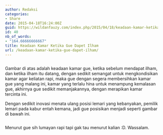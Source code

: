 ```yaml
---
author: Redaksi
categories:
- Share
date: 2015-04-18T16:24:00Z
guid: https://wildanfauzy.com/index.php/2015/04/18/keadaan-kamar-ketika-gue-dapet-ilham/
id: 40
nb_of_words:
- "164.66666666667"
title: Keadaan Kamar Ketika Gue Dapet Ilham
url: /keadaan-kamar-ketika-gue-dapet-ilham/
---
```


<figure class="wp-block-image size-large"><img src="https://wildanfauzyart.files.wordpress.com/2015/04/ea942-d6d18-ptdc0001.jpg?w=768" alt="" data-recalc-dims="1" /></figure> 

Gambar di atas adalah keadaan kamar gue, ketika sebelum mendapat ilham, dan ketika ilham itu datang, dengan sedikit semangat untuk mengkondisikan kamar agar keliatan rapi, maka gue dengan segera membersihkan kamar gue yang malang ini, kamar yang terlalu hina untuk menampung kemalasan gue, akhirnya gue sedikit memanjakannya, dengan merapikan kamar tercinta ini.

Dengan sedikit inovasi menata ulang posisi lemari yang kebanyakan, pemilik lemari pada kabur entah kemana, jadi gue posisikan menjadi seperti gambar di bawah ini.<figure class="wp-block-image size-large">

<img src="https://wildanfauzyart.files.wordpress.com/2015/04/24ac1-a11d8-ptdc0016.jpg?w=768" alt="" data-recalc-dims="1" /> </figure> 

Menurut gue sih lumayan rapi tapi gak tau menurut kalian :D. Wassalam.